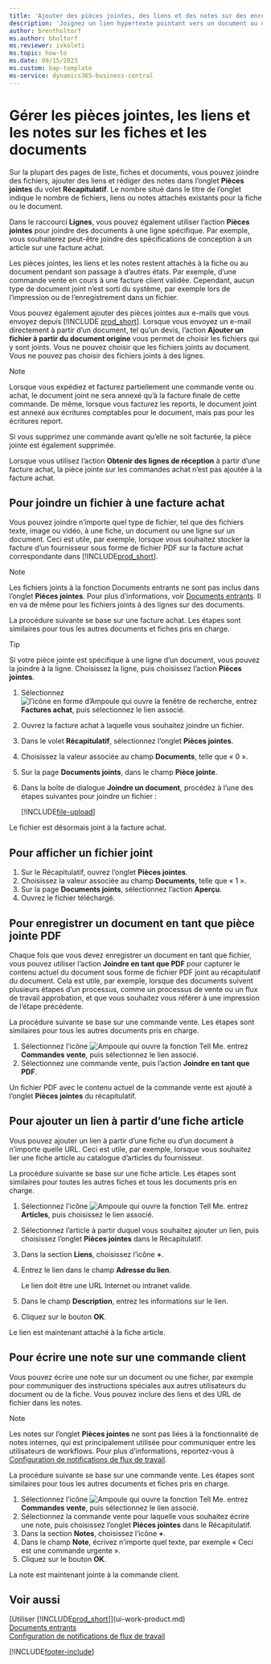 ```yaml
---
title: 'Ajouter des pièces jointes, des liens et des notes sur des enregistrements'
description: 'Joignez un lien hypertexte pointant vers un document ou un site Web à un enregistrement spécifique, tel qu’une fiche client ou un document.'
author: brentholtorf
ms.author: bholtorf
ms.reviewer: ivkoleti
ms.topic: how-to
ms.date: 09/15/2023
ms.custom: bap-template
ms-service: dynamics365-business-central
---
```

# Gérer les pièces jointes, les liens et les notes sur les fiches et les documents

Sur la plupart des pages de liste, fiches et documents, vous pouvez joindre des fichiers, ajouter des liens et rédiger des notes dans l’onglet **Pièces jointes** du volet **Récapitulatif**. Le nombre situé dans le titre de l’onglet indique le nombre de fichiers, liens ou notes attachés existants pour la fiche ou le document.

Dans le raccourci **Lignes**, vous pouvez également utiliser l’action **Pièces jointes** pour joindre des documents à une ligne spécifique. Par exemple, vous souhaiterez peut-être joindre des spécifications de conception à un article sur une facture achat.

Les pièces jointes, les liens et les notes restent attachés à la fiche ou au document pendant son passage à d’autres états. Par exemple, d’une commande vente en cours à une facture client validée. Cependant, aucun type de document joint n’est sorti du système, par exemple lors de l’impression ou de l’enregistrement dans un fichier.

Vous pouvez également ajouter des pièces jointes aux e-mails que vous envoyez depuis [!INCLUDE [prod_short](includes/prod_short.md)]. Lorsque vous envoyez un e-mail directement à partir d’un document, tel qu’un devis, l’action **Ajouter un fichier à partir du document origine** vous permet de choisir les fichiers qui y sont joints. Vous ne pouvez choisir que les fichiers joints au document. Vous ne pouvez pas choisir des fichiers joints à des lignes.

> [!NOTE]
> Lorsque vous expédiez et facturez partiellement une commande vente ou achat, le document joint ne sera annexé qu’à la facture finale de cette commande. De même, lorsque vous facturez les reports, le document joint est annexé aux écritures comptables pour le document, mais pas pour les écritures report.
>
> Si vous supprimez une commande avant qu’elle ne soit facturée, la pièce jointe est également supprimée.
>
> Lorsque vous utilisez l’action **Obtenir des lignes de réception** à partir d’une facture achat, la pièce jointe sur les commandes achat n’est pas ajoutée à la facture achat.

## Pour joindre un fichier à une facture achat

Vous pouvez joindre n’importe quel type de fichier, tel que des fichiers texte, image ou vidéo, à une fiche, un document ou une ligne sur un document. Ceci est utile, par exemple, lorsque vous souhaitez stocker la facture d’un fournisseur sous forme de fichier PDF sur la facture achat correspondante dans [!INCLUDE[prod_short](includes/prod_short.md)].

> [!NOTE]
> Les fichiers joints à la fonction Documents entrants ne sont pas inclus dans l’onglet **Pièces jointes**. Pour plus d’informations, voir [Documents entrants](across-income-documents.md). Il en va de même pour les fichiers joints à des lignes sur des documents.

La procédure suivante se base sur une facture achat. Les étapes sont similaires pour tous les autres documents et fiches pris en charge.

> [!TIP]
> Si votre pièce jointe est spécifique à une ligne d’un document, vous pouvez la joindre à la ligne. Choisissez la ligne, puis choisissez l’action **Pièces jointes**.

1. Sélectionnez ![l’icône en forme d’Ampoule qui ouvre la fenêtre de recherche](media/ui-search/search_small.png "Dites-moi ce que vous voulez faire"), entrez **Factures achat**, puis sélectionnez le lien associé.
2. Ouvrez la facture achat à laquelle vous souhaitez joindre un fichier.
3. Dans le volet **Récapitulatif**, sélectionnez l’onglet **Pièces jointes**.
4. Choisissez la valeur associée au champ **Documents**, telle que « 0 ».
5. Sur la page **Documents joints**, dans le champ **Pièce jointe**.
6. Dans la boîte de dialogue **Joindre un document**, procédez à l’une des étapes suivantes pour joindre un fichier :

   [!INCLUDE[file-upload](includes/file-upload.md)]

Le fichier est désormais joint à la facture achat.

## Pour afficher un fichier joint

1. Sur le Récapitulatif, ouvrez l’onglet **Pièces jointes**.
2. Choisissez la valeur associée au champ **Documents**, telle que « 1 ».
3. Sur la page **Documents joints**, sélectionnez l’action **Aperçu**.
4. Ouvrez le fichier téléchargé.

## Pour enregistrer un document en tant que pièce jointe PDF

Chaque fois que vous devez enregistrer un document en tant que fichier, vous pouvez utiliser l’action **Joindre en tant que PDF** pour capturer le contenu actuel du document sous forme de fichier PDF joint au récapitulatif du document. Cela est utile, par exemple, lorsque des documents suivent plusieurs étapes d’un processus, comme un processus de vente ou un flux de travail approbation, et que vous souhaitez vous référer à une impression de l’étape précédente.

La procédure suivante se base sur une commande vente. Les étapes sont similaires pour tous les autres documents pris en charge.

1. Sélectionnez l’icône ![Ampoule qui ouvre la fonction Tell Me.](media/ui-search/search_small.png "Dites-moi ce que vous voulez faire") entrez **Commandes vente**, puis sélectionnez le lien associé.
2. Sélectionnez une commande vente, puis l’action **Joindre en tant que PDF**.

Un fichier PDF avec le contenu actuel de la commande vente est ajouté à l’onglet **Pièces jointes** du récapitulatif.

## Pour ajouter un lien à partir d’une fiche article

Vous pouvez ajouter un lien à partir d’une fiche ou d’un document à n’importe quelle URL. Ceci est utile, par exemple, lorsque vous souhaitez lier une fiche article au catalogue d’articles du fournisseur.

La procédure suivante se base sur une fiche article. Les étapes sont similaires pour toutes les autres fiches et tous les documents pris en charge.

1. Sélectionnez l’icône ![Ampoule qui ouvre la fonction Tell Me.](media/ui-search/search_small.png "Dites-moi ce que vous voulez faire") entrez **Articles**, puis choisissez le lien associé.
2. Sélectionnez l’article à partir duquel vous souhaitez ajouter un lien, puis choisissez l’onglet **Pièces jointes** dans le Récapitulatif.
3. Dans la section **Liens**, choisissez l’icône **+**.
4. Entrez le lien dans le champ **Adresse du lien**.

    Le lien doit être une URL Internet ou intranet valide.

5. Dans le champ **Description**, entrez les informations sur le lien.  
6. Cliquez sur le bouton **OK**.

Le lien est maintenant attaché à la fiche article.  

## Pour écrire une note sur une commande client

Vous pouvez écrire une note sur un document ou une ficher, par exemple pour communiquer des instructions spéciales aux autres utilisateurs du document ou de la fiche. Vous pouvez inclure des liens et des URL de fichier dans les notes.

> [!NOTE]
> Les notes sur l’onglet **Pièces jointes** ne sont pas liées à la fonctionnalité de notes internes, qui est principalement utilisée pour communiquer entre les utilisateurs de workflows. Pour plus d’informations, reportez-vous à [Configuration de notifications de flux de travail](across-setting-up-workflow-notifications.md).

La procédure suivante se base sur une commande vente. Les étapes sont similaires pour tous les autres documents et fiches pris en charge.

1. Sélectionnez l’icône ![Ampoule qui ouvre la fonction Tell Me.](media/ui-search/search_small.png "Dites-moi ce que vous voulez faire") entrez **Commandes vente**, puis sélectionnez le lien associé.
2. Sélectionnez la commande vente pour laquelle vous souhaitez écrire une note, puis choisissez l’onglet **Pièces jointes** dans le Récapitulatif.
3. Dans la section **Notes**, choisissez l’icône **+**.
4. Dans le champ **Note**, écrivez n’importe quel texte, par exemple « Ceci est une commande urgente ».
5. Cliquez sur le bouton **OK**.

La note est maintenant jointe à la commande client.

## Voir aussi  
[Utiliser [!INCLUDE[prod_short](includes/prod_short.md)]](ui-work-product.md)  
[Documents entrants](across-income-documents.md)  
[Configuration de notifications de flux de travail](across-setting-up-workflow-notifications.md)  


[!INCLUDE[footer-include](includes/footer-banner.md)]
